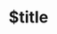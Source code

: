 ---
title: $title
second_title: .NET API 참조를 위한 Aspose.GIS
description: $description
type: docs
weight: $weight
url: /ko/net/$ref/
---